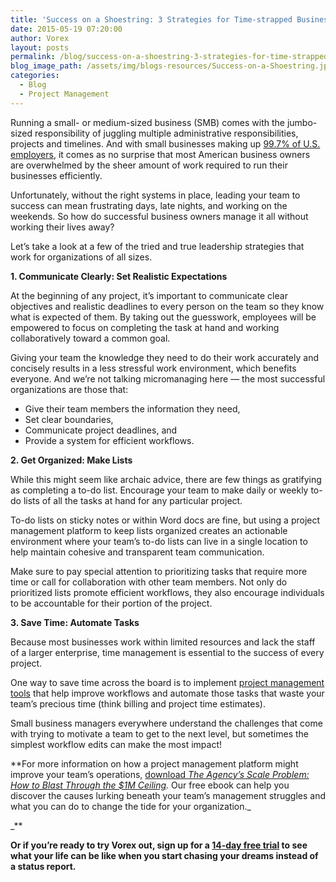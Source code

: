 ```yaml
---
title: 'Success on a Shoestring: 3 Strategies for Time-strapped Business Leaders'
date: 2015-05-19 07:20:00
author: Vorex
layout: posts
permalink: /blog/success-on-a-shoestring-3-strategies-for-time-strapped-business-leaders/
blog_image_path: /assets/img/blogs-resources/Success-on-a-Shoestring.jpg
categories:
  - Blog
  - Project Management
---
```



Running a small- or medium-sized business (SMB) comes with the jumbo-sized responsibility of juggling multiple administrative responsibilities, projects and timelines. And with small businesses making up [99.7% of U.S. employers](https://www.sba.gov/sites/default/files/FAQ_Sept_2012.pdf), it comes as no surprise that most American business owners are overwhelmed by the sheer amount of work required to run their businesses efficiently.<!--more-->

Unfortunately, without the right systems in place, leading your team to success can mean frustrating days, late nights, and working on the weekends. So how do successful business owners manage it all without working their lives away?

Let’s take a look at a few of the tried and true leadership strategies that work for organizations of all sizes.

**1. Communicate Clearly: Set Realistic Expectations**

At the beginning of any project, it’s important to communicate clear objectives and realistic deadlines to every person on the team so they know what is expected of them. By taking out the guesswork, employees will be empowered to focus on completing the task at hand and working collaboratively toward a common goal.

Giving your team the knowledge they need to do their work accurately and concisely results in a less stressful work environment, which benefits everyone. And we’re not talking micromanaging here — the most successful organizations are those that:

* Give their team members the information they need,
* Set clear boundaries,
* Communicate project deadlines, and
* Provide a system for efficient workflows.

**2. Get Organized: Make Lists**

While this might seem like archaic advice, there are few things as gratifying as completing a to-do list. Encourage your team to make daily or weekly to-do lists of all the tasks at hand for any particular project.

To-do lists on sticky notes or within Word docs are fine, but using a project management platform to keep lists organized creates an actionable environment where your team’s to-do lists can live in a single location to help maintain cohesive and transparent team communication.

Make sure to pay special attention to prioritizing tasks that require more time or call for collaboration with other team members. Not only do prioritized lists promote efficient workflows, they also encourage individuals to be accountable for their portion of the project.

**3. Save Time: Automate Tasks**

Because most businesses work within limited resources and lack the staff of a larger enterprise, time management is essential to the success of every project.

One way to save time across the board is to implement [project management tools](http://www.vorex.com/product/) that help improve workflows and automate those tasks that waste your team’s precious time (think billing and project time estimates).

Small business managers everywhere understand the challenges that come with trying to motivate a team to get to the next level, but sometimes the simplest workflow edits can make the most impact!

\*\*For more information on how a project management platform might improve your team’s operations, [download *The Agency’s Scale Problem: How to Blast Through the $1M Ceiling*](http://vorex.hs-sites.com/agency-scale-ebook?__hstc=100746398.bb07df2d83ec553065089c55f98a2977.1431214184305.1431223694553.1431307142741.3&amp;__hssc=100746398.4.1431307142741&amp;__hsfp=593113976)*.* Our free ebook can help you discover the causes lurking beneath your team’s management struggles and what you can do to change the tide for your organization._

_\*\*

**Or if you’re ready to try Vorex out, sign up for a [14-day free trial](http://www.vorex.com/free-trial/) to see what your life can be like when you start chasing your dreams instead of a status report.**